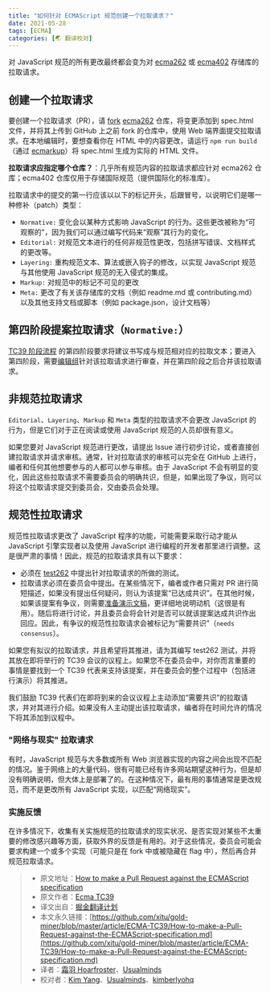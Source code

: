 ```yaml
---
title: "如何针对 ECMAScript 规范创建一个拉取请求？"
date: 2021-05-28
tags: [ECMA]
categories: [🌏 翻译校对]
---
```


对 JavaScript 规范的所有更改最终都会变为对 [ecma262](https://github.com/tc39/ecma262/) 或 [ecma402](https://github.com/tc39/ecma402/) 存储库的拉取请求。
<!-- more -->
## 创建一个拉取请求

要创建一个拉取请求（PR），请 [fork](https://help.github.com/articles/fork-a-repo/) [ecma262](https://github.com/tc39/ecma262) 仓库，将变更添加到 spec.html 文件，并将其上传到 GitHub 上之前 fork 的仓库中，使用 Web 端界面提交拉取请求。在本地编辑时，要想查看你在 HTML 中的内容更改，请运行 `npm run build`（通过 [ecmarkup](https://github.com/bterlson/ecmarkup)）将 spec.html 生成为实际的 HTML 文件。

**拉取请求应指定哪个仓库？**：几乎所有规范内容的拉取请求都应针对 ecma262 仓库；ecma402 仓库仅用于存储国际规范（提供国际化的标准库）。

拉取请求中的提交的第一行应该以以下的标记开头，后跟冒号，以说明它们是哪一种修补（patch）类型：

* `Normative:` 变化会以某种方式影响 JavaScript 的行为。这些更改被称为“可观察的”，因为我们可以通过编写代码来“观察”其行为的变化。
* `Editorial:` 对规范文本进行的任何非规范性更改，包括拼写错误、文档样式的更改等。
* `Layering:` 重构规范文本、算法或嵌入钩子的修改，以实现 JavaScript 规范与其他使用 JavaScript 规范的无入侵式的集成。
* `Markup:` 对规范中的标记不可见的更改
* `Meta:` 更改了有关该存储库的文档（例如 readme.md 或 contributing.md）以及其他支持文档或脚本（例如 package.json，设计文档等）

## 第四阶段提案拉取请求（`Normative:`）

[TC39 阶段流程](http://tc39.es/process-document/) 的第四阶段要求将建议书写成与规范相对应的拉取文本；要进入第四阶段，需要[编辑组](https://github.com/tc39/how-we-work/blob/master/management.md#ecma-262-editor-group)针对该拉取请求进行审查，并在第四阶段之后合并该拉取请求。

## 非规范拉取请求

`Editorial`、`Layering`、`Markup` 和 `Meta` 类型的拉取请求不会更改 JavaScript 的行为，但是它们对于正在阅读或使用 JavaScript 规范的人员却很有意义。

如果您要对 JavaScript 规范进行更改，请提出 Issue 进行初步讨论，或者直接创建拉取请求并请求审核。通常，针对拉取请求的审核可以完全在 GitHub 上进行，编者和任何其他想要参与的人都可以参与审核。由于 JavaScript 不会有明显的变化，因此这些拉取请求不需要委员会的明确共识，但是，如果出现了争议，则可以将这个拉取请求提交到委员会，交由委员会处理。

## 规范性拉取请求

规范性拉取请求更改了 JavaScript 程序的功能，可能需要采取行动才能从 JavaScript 引擎实现者以及使用 JavaScript 进行编程的开发者那里进行调整。这是很严肃的事情！因此，规范的拉取请求具有以下要求：

- 必须在 [test262](https://github.com/tc39/test262/) 中提出针对拉取请求的所做的测试。
- 拉取请求必须在委员会中提出。在某些情况下，编者或作者只需对 PR 进行简短描述，如果没有提出任何疑问，则认为该提案“已达成共识”。在其他时候，如果该提案有争议，则需要[准备演示文稿](https://github.com/tc39/how-we-work/blob/master/presenting.md)，更详细地说明动机（这很是有用）。随后将进行讨论，并且委员会将会针对是否可以就该提案达成共识作出回应。因此，有争议的规范性拉取请求会被标记为“需要共识”（`needs consensus`）。

如果您有拟议的拉取请求，并且希望将其推进，请为其编写 test262 测试，并将其放在即将举行的 TC39 会议的议程上。如果您不在委员会中，对你而言重要的事情是要找到一个 TC39 代表来支持该提案，并在委员会的整个过程中（包括进行演示）将其推进。

我们鼓励 TC39 代表们在即将到来的会议议程上主动添加“需要共识”的拉取请求，并对其进行介绍。如果没有人主动提出该拉取请求，编者将在时间允许的情况下将其添加到议程中。

### "网络与现实" 拉取请求

有时，JavaScript 规范与大多数或所有 Web 浏览器实现的内容之间会出现不匹配的情况。鉴于网络上的大量代码，很有可能已经有许多网站期望这种行为，但是却没有明确说明，但大体上是部署了的。在这种情况下，最有用的事情通常是更改规范，而不是更改所有 JavaScript 实现，以匹配“网络现实”。

### 实施反馈

在许多情况下，收集有关实施规范的拉取请求的现实状况、是否实现对某些不太重要的修改感兴趣等方面，获取外界的反馈是有用的。对于这些情况，委员会可能会要求构建一个或多个实现（可能只是在 fork 中或被隐藏在 flag 中），然后再合并规范拉取请求。

> * 原文地址：[How to make a Pull Request against the ECMAScript specification](https://github.com/tc39/how-we-work/blob/master/pr.md)
> * 原文作者：[Ecma TC39](https://github.com/tc39/how-we-work)
> * 译文出自：[掘金翻译计划](https://github.com/xitu/gold-miner)
> * 本文永久链接：[https://github.com/xitu/gold-miner/blob/master/article/ECMA-TC39/How-to-make-a-Pull-Request-against-the-ECMAScript-specification.md](https://github.com/xitu/gold-miner/blob/master/article/ECMA-TC39/How-to-make-a-Pull-Request-against-the-ECMAScript-specification.md)
> * 译者：[霜羽 Hoarfroster](https://github.com/PassionPenguin)、[Usualminds](https://github.com/Usualminds)
> * 校对者：[Kim Yang](https://github.com/KimYangOfCat)、[Usualminds](https://github.com/Usualminds)、[kimberlyohq](https://github.com/kimberlyohq)